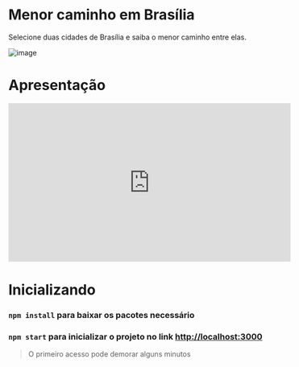 # Menor caminho em Brasília

Selecione duas cidades de Brasília e saiba o menor caminho entre elas.

![image](https://github.com/projeto-de-algoritmos-2024/Grafos2_Brasilia/assets/88345670/a6e9ff7c-3884-4198-8b5f-9dc97a1fb366)

# Apresentação

<iframe width="560" height="315" src="https://www.youtube.com/embed/WCgSqLIQYl8?si=ZbKDNEJOCVkwBk0b" title="YouTube video player" frameborder="0" allow="accelerometer; autoplay; clipboard-write; encrypted-media; gyroscope; picture-in-picture; web-share" referrerpolicy="strict-origin-when-cross-origin" allowfullscreen></iframe>

# Inicializando

### `npm install` para baixar os pacotes necessário

### `npm start` para inicializar o projeto no link [http://localhost:3000](http://localhost:3000)

> O primeiro acesso pode demorar alguns minutos
